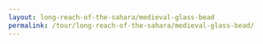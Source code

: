 ```yaml
---
layout: long-reach-of-the-sahara/medieval-glass-bead
permalink: /tour/long-reach-of-the-sahara/medieval-glass-bead/
---
```

